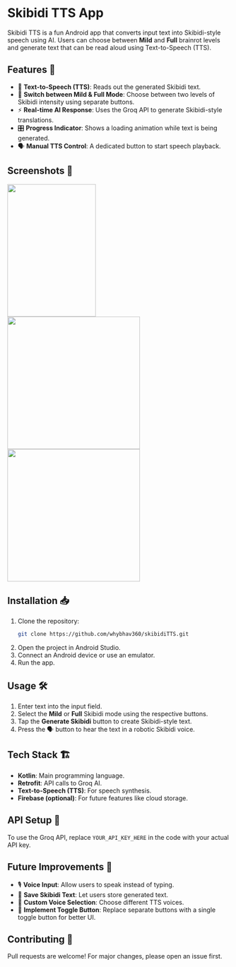 # Skibidi TTS App

Skibidi TTS is a fun Android app that converts input text into Skibidi-style speech using AI. Users can choose between **Mild** and **Full** brainrot levels and generate text that can be read aloud using Text-to-Speech (TTS).

## Features 🚀

- 🎤 **Text-to-Speech (TTS)**: Reads out the generated Skibidi text.
- 🔄 **Switch between Mild & Full Mode**: Choose between two levels of Skibidi intensity using separate buttons.
- ⚡ **Real-time AI Response**: Uses the Groq API to generate Skibidi-style translations.
- 🎛️ **Progress Indicator**: Shows a loading animation while text is being generated.
- 🗣️ **Manual TTS Control**: A dedicated button to start speech playback.

## Screenshots 📸
<img src = "https://github.com/user-attachments/assets/6b5d03a2-2a6d-470b-a853-fa8b2b65247d" height="300" width ="200" >
<br>
<img src = "https://github.com/user-attachments/assets/f186cc46-d9e3-40af-9adf-a054413a355b" height="300" width ="300" >
<br>
<img src = "https://github.com/user-attachments/assets/33c7c044-a7ec-494c-932f-7b0263aacec0" height="300" width ="300" >


## Installation 📥

1. Clone the repository:
   ```sh
   git clone https://github.com/whybhav360/skibidiTTS.git
   ```
2. Open the project in Android Studio.
3. Connect an Android device or use an emulator.
4. Run the app.

## Usage 🛠️

1. Enter text into the input field.
2. Select the **Mild** or **Full** Skibidi mode using the respective buttons.
3. Tap the **Generate Skibidi** button to create Skibidi-style text.
4. Press the 🗣️ button to hear the text in a robotic Skibidi voice.

## Tech Stack 🏗️

- **Kotlin**: Main programming language.
- **Retrofit**: API calls to Groq AI.
- **Text-to-Speech (TTS)**: For speech synthesis.
- **Firebase (optional)**: For future features like cloud storage.

## API Setup 🔑

To use the Groq API, replace `YOUR_API_KEY_HERE` in the code with your actual API key.

## Future Improvements 🌟

- 🎙️ **Voice Input**: Allow users to speak instead of typing.
- 📝 **Save Skibidi Text**: Let users store generated text.
- 📢 **Custom Voice Selection**: Choose different TTS voices.
- 🔄 **Implement Toggle Button**: Replace separate buttons with a single toggle button for better UI.

## Contributing 🤝

Pull requests are welcome! For major changes, please open an issue first.
